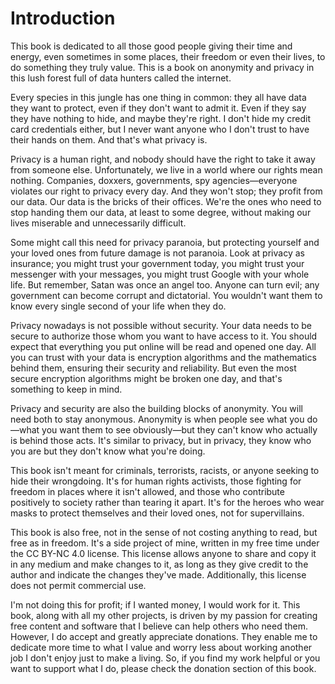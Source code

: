 # Introduction
This book is dedicated to all those good people giving their time and energy, even sometimes in some places, their freedom or even their lives, to do something they truly value. This is a book on anonymity and privacy in this lush forest full of data hunters called the internet.

Every species in this jungle has one thing in common: they all have data they want to protect, even if they don't want to admit it. Even if they say they have nothing to hide, and maybe they're right. I don't hide my credit card credentials either, but I never want anyone who I don't trust to have their hands on them. And that's what privacy is.

Privacy is a human right, and nobody should have the right to take it away from someone else. Unfortunately, we live in a world where our rights mean nothing. Companies, doxxers, governments, spy agencies—everyone violates our right to privacy every day. And they won't stop; they profit from our data. Our data is the bricks of their offices. We're the ones who need to stop handing them our data, at least to some degree, without making our lives miserable and unnecessarily difficult.

Some might call this need for privacy paranoia, but protecting yourself and your loved ones from future damage is not paranoia. Look at privacy as insurance; you might trust your government today, you might trust your messenger with your messages, you might trust Google with your whole life. But remember, Satan was once an angel too. Anyone can turn evil; any government can become corrupt and dictatorial. You wouldn't want them to know every single second of your life when they do.‍

Privacy nowadays is not possible without security. Your data needs to be secure to authorize those whom you want to have access to it. You should expect that everything you put online will be read and opened one day. All you can trust with your data is encryption algorithms and the mathematics behind them, ensuring their security and reliability. But even the most secure encryption algorithms might be broken one day, and that's something to keep in mind.

Privacy and security are also the building blocks of anonymity. You will need both to stay anonymous. Anonymity is when people see what you do—what you want them to see obviously—but they can't know who actually is behind those acts. It's similar to privacy, but in privacy, they know who you are but they don't know what you're doing.

This book isn't meant for criminals, terrorists, racists, or anyone seeking to hide their wrongdoing. It's for human rights activists, those fighting for freedom in places where it isn't allowed, and those who contribute positively to society rather than tearing it apart. It's for the heroes who wear masks to protect themselves and their loved ones, not for supervillains.

This book is also free, not in the sense of not costing anything to read, but free as in freedom. It's a side project of mine, written in my free time under the CC BY-NC 4.0 license. This license allows anyone to share and copy it in any medium and make changes to it, as long as they give credit to the author and indicate the changes they've made. Additionally, this license does not permit commercial use.

I'm not doing this for profit; if I wanted money, I would work for it. This book, along with all my other projects, is driven by my passion for creating free content and software that I believe can help others who need them. However, I do accept and greatly appreciate donations. They enable me to dedicate more time to what I value and worry less about working another job I don't enjoy just to make a living. So, if you find my work helpful or you want to support what I do, please check the donation section of this book.